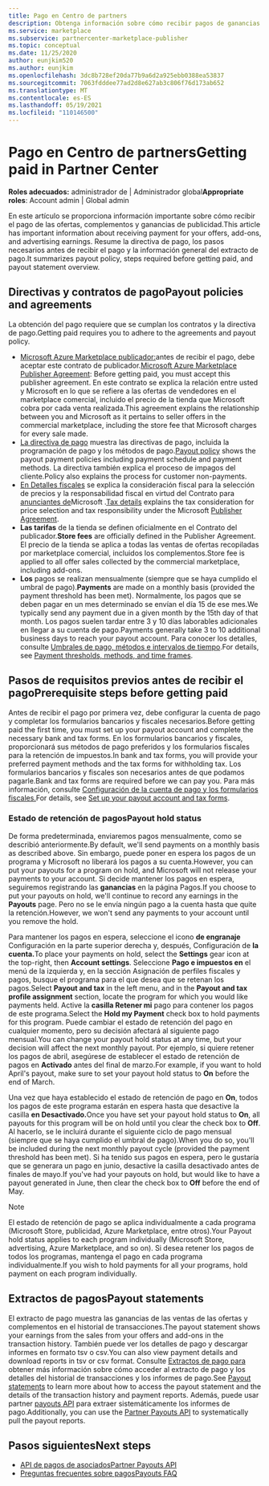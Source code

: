```yaml
---
title: Pago en Centro de partners
description: Obtenga información sobre cómo recibir pagos de ganancias como asociado de Microsoft, como a través de ofertas de marketplace comercial, programas de incentivos y el programa Proveedor de soluciones en la nube aplicaciones. Incluye la directiva de pago, el estado de retención de pago y los extractos de pago.
ms.service: marketplace
ms.subservice: partnercenter-marketplace-publisher
ms.topic: conceptual
ms.date: 11/25/2020
author: eunjkim520
ms.author: eunjkim
ms.openlocfilehash: 3dc8b728ef20da77b9a6d2a925ebb0388ea53837
ms.sourcegitcommit: 7063fdddee77ad2d8e627ab3c806f76d173ab652
ms.translationtype: MT
ms.contentlocale: es-ES
ms.lasthandoff: 05/19/2021
ms.locfileid: "110146500"
---
```

# <a name="getting-paid-in-partner-center"></a><span data-ttu-id="db5df-104">Pago en Centro de partners</span><span class="sxs-lookup"><span data-stu-id="db5df-104">Getting paid in Partner Center</span></span>

<span data-ttu-id="db5df-105">**Roles adecuados:** administrador de | Administrador global</span><span class="sxs-lookup"><span data-stu-id="db5df-105">**Appropriate roles**: Account admin | Global admin</span></span>

<span data-ttu-id="db5df-106">En este artículo se proporciona información importante sobre cómo recibir el pago de las ofertas, complementos y ganancias de publicidad.</span><span class="sxs-lookup"><span data-stu-id="db5df-106">This article has important information about receiving payment for your offers, add-ons, and advertising earnings.</span></span> <span data-ttu-id="db5df-107">Resume la directiva de pago, los pasos necesarios antes de recibir el pago y la información general del extracto de pago.</span><span class="sxs-lookup"><span data-stu-id="db5df-107">It summarizes payout policy, steps required before getting paid, and payout statement overview.</span></span>

## <a name="payout-policies-and-agreements"></a><span data-ttu-id="db5df-108">Directivas y contratos de pago</span><span class="sxs-lookup"><span data-stu-id="db5df-108">Payout policies and agreements</span></span>

<span data-ttu-id="db5df-109">La obtención del pago requiere que se cumplan los contratos y la directiva de pago.</span><span class="sxs-lookup"><span data-stu-id="db5df-109">Getting paid requires you to adhere to the agreements and payout policy.</span></span>

- <span data-ttu-id="db5df-110">[Microsoft Azure Marketplace publicador:](/legal/marketplace/msft-publisher-agreement)antes de recibir el pago, debe aceptar este contrato de publicador.</span><span class="sxs-lookup"><span data-stu-id="db5df-110">[Microsoft Azure Marketplace Publisher Agreement](/legal/marketplace/msft-publisher-agreement):  Before getting paid, you must accept this publisher agreement.</span></span> <span data-ttu-id="db5df-111">En este contrato se explica la relación entre usted y Microsoft en lo que se refiere a las ofertas de vendedores en el marketplace comercial, incluido el precio de la tienda que Microsoft cobra por cada venta realizada.</span><span class="sxs-lookup"><span data-stu-id="db5df-111">This agreement explains the relationship between you and Microsoft as it pertains to seller offers in the commercial marketplace, including the store fee that Microsoft charges for every sale made.</span></span>
- <span data-ttu-id="db5df-112">[La directiva de pago](payout-policy-details.md) muestra las directivas de pago, incluida la programación de pago y los métodos de pago.</span><span class="sxs-lookup"><span data-stu-id="db5df-112">[Payout policy](payout-policy-details.md) shows the payout payment policies including payment schedule and payment methods.</span></span> <span data-ttu-id="db5df-113">La directiva también explica el proceso de impagos del cliente.</span><span class="sxs-lookup"><span data-stu-id="db5df-113">Policy also explains the process for customer non-payments.</span></span>
- <span data-ttu-id="db5df-114">[En Detalles fiscales](tax-details-marketplace.md) se explica la consideración fiscal para la selección de precios y la responsabilidad fiscal en virtud del Contrato para [anunciantes de](/legal/marketplace/msft-publisher-agreement)Microsoft .</span><span class="sxs-lookup"><span data-stu-id="db5df-114">[Tax details](tax-details-marketplace.md) explains the tax consideration for price selection and tax responsibility under the Microsoft [Publisher Agreement](/legal/marketplace/msft-publisher-agreement).</span></span>
- <span data-ttu-id="db5df-115">**Las tarifas** de la tienda se definen oficialmente en el Contrato del publicador.</span><span class="sxs-lookup"><span data-stu-id="db5df-115">**Store fees** are officially defined in the Publisher Agreement.</span></span> <span data-ttu-id="db5df-116">El precio de la tienda se aplica a todas las ventas de ofertas recopiladas por marketplace comercial, incluidos los complementos.</span><span class="sxs-lookup"><span data-stu-id="db5df-116">Store fee is applied to all offer sales collected by the commercial marketplace, including add-ons.</span></span>
- <span data-ttu-id="db5df-117">**Los** pagos se realizan mensualmente (siempre que se haya cumplido el umbral de pago).</span><span class="sxs-lookup"><span data-stu-id="db5df-117">**Payments** are made on a monthly basis (provided the payment threshold has been met).</span></span> <span data-ttu-id="db5df-118">Normalmente, los pagos que se deben pagar en un mes determinado se envían el día 15 de ese mes.</span><span class="sxs-lookup"><span data-stu-id="db5df-118">We typically send any payment due in a given month by the 15th day of that month.</span></span> <span data-ttu-id="db5df-119">Los pagos suelen tardar entre 3 y 10 días laborables adicionales en llegar a su cuenta de pago.</span><span class="sxs-lookup"><span data-stu-id="db5df-119">Payments generally take 3 to 10 additional business days to reach your payout account.</span></span> <span data-ttu-id="db5df-120">Para conocer los detalles, consulte [Umbrales de pago, métodos e intervalos de tiempo](payment-thresholds-methods-timeframes.md).</span><span class="sxs-lookup"><span data-stu-id="db5df-120">For details, see [Payment thresholds, methods, and time frames](payment-thresholds-methods-timeframes.md).</span></span>

## <a name="prerequisite-steps-before-getting-paid"></a><span data-ttu-id="db5df-121">Pasos de requisitos previos antes de recibir el pago</span><span class="sxs-lookup"><span data-stu-id="db5df-121">Prerequisite steps before getting paid</span></span>

<span data-ttu-id="db5df-122">Antes de recibir el pago por primera vez, debe configurar la cuenta de pago y completar los formularios bancarios y fiscales necesarios.</span><span class="sxs-lookup"><span data-stu-id="db5df-122">Before getting paid the first time, you must set up your payout account and complete the necessary bank and tax forms.</span></span> <span data-ttu-id="db5df-123">En los formularios bancarios y fiscales, proporcionará sus métodos de pago preferidos y los formularios fiscales para la retención de impuestos.</span><span class="sxs-lookup"><span data-stu-id="db5df-123">In bank and tax forms, you will provide your preferred payment methods and the tax forms for withholding tax.</span></span> <span data-ttu-id="db5df-124">Los formularios bancarios y fiscales son necesarios antes de que podamos pagarle.</span><span class="sxs-lookup"><span data-stu-id="db5df-124">Bank and tax forms are required before we can pay you.</span></span> <span data-ttu-id="db5df-125">Para más información, consulte [Configuración de la cuenta de pago y los formularios fiscales.](set-up-your-payout-account.md)</span><span class="sxs-lookup"><span data-stu-id="db5df-125">For details, see [Set up your payout account and tax forms](set-up-your-payout-account.md).</span></span>

### <a name="payout-hold-status"></a><span data-ttu-id="db5df-126">Estado de retención de pagos</span><span class="sxs-lookup"><span data-stu-id="db5df-126">Payout hold status</span></span>

<span data-ttu-id="db5df-127">De forma predeterminada, enviaremos pagos mensualmente, como se describió anteriormente.</span><span class="sxs-lookup"><span data-stu-id="db5df-127">By default, we'll send payments on a monthly basis as described above.</span></span> <span data-ttu-id="db5df-128">Sin embargo, puede poner en espera los pagos de un programa y Microsoft no liberará los pagos a su cuenta.</span><span class="sxs-lookup"><span data-stu-id="db5df-128">However, you can put your payouts for a program on hold, and Microsoft will not release your payments to your account.</span></span> <span data-ttu-id="db5df-129">Si decide mantener los pagos en espera, seguiremos registrando las **ganancias** en la página Pagos.</span><span class="sxs-lookup"><span data-stu-id="db5df-129">If you choose to put your payouts on hold, we'll continue to record any earnings in the **Payouts** page.</span></span> <span data-ttu-id="db5df-130">Pero no se le envía ningún pago a la cuenta hasta que quite la retención.</span><span class="sxs-lookup"><span data-stu-id="db5df-130">However, we won't send any payments to your account until you remove the hold.</span></span>

<span data-ttu-id="db5df-131">Para mantener los pagos en espera, seleccione el icono **de engranaje** Configuración en la parte superior derecha y, después, Configuración de **la cuenta.**</span><span class="sxs-lookup"><span data-stu-id="db5df-131">To place your payments on hold, select the **Settings** gear icon at the top-right, then **Account settings**.</span></span> <span data-ttu-id="db5df-132">Seleccione **Pago e impuestos en** el  menú de la izquierda y, en la sección Asignación de perfiles fiscales y pagos, busque el programa para el que desea que se retenan los pagos.</span><span class="sxs-lookup"><span data-stu-id="db5df-132">Select **Payout and tax** in the left menu, and in the **Payout and tax profile assignment** section, locate the program for which you would like payments held.</span></span> <span data-ttu-id="db5df-133">Active la **casilla Retener mi** pago para contener los pagos de este programa.</span><span class="sxs-lookup"><span data-stu-id="db5df-133">Select the **Hold my Payment** check box to hold payments for this program.</span></span> <span data-ttu-id="db5df-134">Puede cambiar el estado de retención del pago en cualquier momento, pero su decisión afectará al siguiente pago mensual.</span><span class="sxs-lookup"><span data-stu-id="db5df-134">You can change your payout hold status at any time, but your decision will affect the next monthly payout.</span></span> <span data-ttu-id="db5df-135">Por ejemplo, si quiere retener los pagos de abril, asegúrese de establecer el estado de retención de pagos en **Activado** antes del final de marzo.</span><span class="sxs-lookup"><span data-stu-id="db5df-135">For example, if you want to hold April's payout, make sure to set your payout hold status to **On** before the end of March.</span></span>

<span data-ttu-id="db5df-136">Una vez que haya establecido el estado de retención de pago en **On**, todos los pagos de este programa estarán en espera hasta que desactive la casilla **en Desactivado.**</span><span class="sxs-lookup"><span data-stu-id="db5df-136">Once you have set your payout hold status to **On**, all payouts for this program will be on hold until you clear the check box to **Off**.</span></span> <span data-ttu-id="db5df-137">Al hacerlo, se le incluirá durante el siguiente ciclo de pago mensual (siempre que se haya cumplido el umbral de pago).</span><span class="sxs-lookup"><span data-stu-id="db5df-137">When you do so, you'll be included during the next monthly payout cycle (provided the payment threshold has been met).</span></span> <span data-ttu-id="db5df-138">Si ha tenido sus pagos en espera, pero le gustaría que se generara un  pago en junio, desactive la casilla desactivado antes de finales de mayo.</span><span class="sxs-lookup"><span data-stu-id="db5df-138">If you've had your payouts on hold, but would like to have a payout generated in June, then clear the check box to **Off** before the end of May.</span></span>

>[!Note]
> <span data-ttu-id="db5df-139">El estado de retención de pago se aplica individualmente a cada programa (Microsoft Store, publicidad, Azure Marketplace, entre otros).</span><span class="sxs-lookup"><span data-stu-id="db5df-139">Your Payout hold status applies to each program individually (Microsoft Store, advertising, Azure Marketplace, and so on).</span></span> <span data-ttu-id="db5df-140">Si desea retener los pagos de todos los programas, mantenga el pago en cada programa individualmente.</span><span class="sxs-lookup"><span data-stu-id="db5df-140">If you wish to hold payments for all your programs, hold payment on each program individually.</span></span>

## <a name="payout-statements"></a><span data-ttu-id="db5df-141">Extractos de pagos</span><span class="sxs-lookup"><span data-stu-id="db5df-141">Payout statements</span></span>

<span data-ttu-id="db5df-142">El extracto de pago muestra las ganancias de las ventas de las ofertas y complementos en el historial de transacciones.</span><span class="sxs-lookup"><span data-stu-id="db5df-142">The payout statement shows your earnings from the sales from your offers and add-ons in the transaction history.</span></span> <span data-ttu-id="db5df-143">También puede ver los detalles de pago y descargar informes en formato tsv o csv.</span><span class="sxs-lookup"><span data-stu-id="db5df-143">You can also view payment details and download reports in tsv or csv format.</span></span> <span data-ttu-id="db5df-144">Consulte [Extractos de pago para](payout-statement.md) obtener más información sobre cómo acceder al extracto de pago y los detalles del historial de transacciones y los informes de pago.</span><span class="sxs-lookup"><span data-stu-id="db5df-144">See [Payout statements](payout-statement.md) to learn more about how to access the payout statement and the details of the transaction history and payment reports.</span></span> <span data-ttu-id="db5df-145">Además, puede usar partner [payouts API](https://apidocs.microsoft.com/services/partnerpayouts) para extraer sistemáticamente los informes de pago.</span><span class="sxs-lookup"><span data-stu-id="db5df-145">Additionally, you can use the [Partner Payouts API](https://apidocs.microsoft.com/services/partnerpayouts) to systematically pull the payout reports.</span></span>

## <a name="next-steps"></a><span data-ttu-id="db5df-146">Pasos siguientes</span><span class="sxs-lookup"><span data-stu-id="db5df-146">Next steps</span></span>

- [<span data-ttu-id="db5df-147">API de pagos de asociados</span><span class="sxs-lookup"><span data-stu-id="db5df-147">Partner Payouts API</span></span>](https://apidocs.microsoft.com/services/partnerpayouts)
- [<span data-ttu-id="db5df-148">Preguntas frecuentes sobre pagos</span><span class="sxs-lookup"><span data-stu-id="db5df-148">Payouts FAQ</span></span>](payout-faq.md)